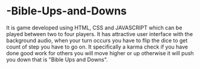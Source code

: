 # -Bible-Ups-and-Downs
It is game developed using HTML, CSS and JAVASCRIPT which can be played between two to four players.  It has attractive user interface with the background audio, when your turn occurs you have to flip the dice to get count of step you have to go on. It specifically a karma check if you have done good work for others you will move higher or up otherwise it will push you down that is "Bible Ups and Downs".

